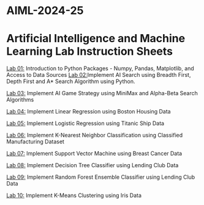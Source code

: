 # AIML-2024-25
# Artificial Intelligence and Machine Learning Lab Instruction Sheets
[Lab 01:](https://github.com/Madhumitha-Reddy/AIML-2025/blob/main/Untitled1.ipynb) Introduction to Python Packages - Numpy, Pandas, Matplotlib, and Access to Data Sources
[Lab 02:]()Implement AI Search using Breadth First, Depth First and A* Search Algorithm using Python.

[Lab 03:]() Implement AI Game Strategy using MiniMax and Alpha-Beta Search Algorithms

[Lab 04:]() Implement Linear Regression using Boston Housing Data

[Lab 05:]() Implement Logistic Regression using Titanic Ship Data

[Lab 06:]() Implement K-Nearest Neighbor Classification using Classified Manufacturing Dataset

[Lab 07:]() Implement Support Vector Machine using Breast Cancer Data

[Lab 08:]() Implement Decision Tree Classifier using Lending Club Data

[Lab 09:]() Implement Random Forest Ensemble Classifier using Lending Club Data

[Lab 10:]() Implement K-Means Clustering using Iris Data
